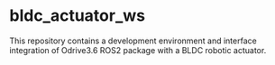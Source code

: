 # bldc_actuator_ws
This repository contains a development environment and interface integration of Odrive3.6 ROS2 package with a BLDC robotic actuator.
